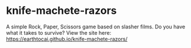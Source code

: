 # knife-machete-razors
A simple Rock, Paper, Scissors game based on slasher films. Do you have what it takes to survive? View the site here: https://earthtocai.github.io/knife-machete-razors/
